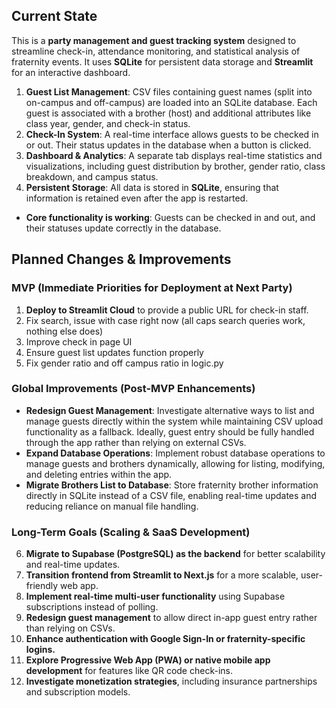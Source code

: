## **Current State**
This is a **party management and guest tracking system** designed to streamline check-in, attendance monitoring, and statistical analysis of fraternity events. It uses **SQLite** for persistent data storage and **Streamlit** for an interactive dashboard.

1. **Guest List Management**: CSV files containing guest names (split into on-campus and off-campus) are loaded into an SQLite database. Each guest is associated with a brother (host) and additional attributes like class year, gender, and check-in status.
2. **Check-In System**: A real-time interface allows guests to be checked in or out. Their status updates in the database when a button is clicked.
3. **Dashboard & Analytics**: A separate tab displays real-time statistics and visualizations, including guest distribution by brother, gender ratio, class breakdown, and campus status.
4. **Persistent Storage**: All data is stored in **SQLite**, ensuring that information is retained even after the app is restarted.

- **Core functionality is working**: Guests can be checked in and out, and their statuses update correctly in the database.

## Planned Changes & Improvements

### MVP (Immediate Priorities for Deployment at Next Party)

1. **Deploy to Streamlit Cloud** to provide a public URL for check-in staff.
2. Fix search, issue with case right now (all caps search queries work, nothing else does)
3. Improve check in page UI
4. Ensure guest list updates function properly
5. Fix gender ratio and off campus ratio in logic.py

### Global Improvements (Post-MVP Enhancements)

- **Redesign Guest Management**: Investigate alternative ways to list and manage guests directly within the system while maintaining CSV upload functionality as a fallback. Ideally, guest entry should be fully handled through the app rather than relying on external CSVs.
- **Expand Database Operations**: Implement robust database operations to manage guests and brothers dynamically, allowing for listing, modifying, and deleting entries within the app.
- **Migrate Brothers List to Database**: Store fraternity brother information directly in SQLite instead of a CSV file, enabling real-time updates and reducing reliance on manual file handling.

### Long-Term Goals (Scaling & SaaS Development)

6. **Migrate to Supabase (PostgreSQL) as the backend** for better scalability and real-time updates.
7. **Transition frontend from Streamlit to Next.js** for a more scalable, user-friendly web app.
8. **Implement real-time multi-user functionality** using Supabase subscriptions instead of polling.
9. **Redesign guest management** to allow direct in-app guest entry rather than relying on CSVs.
10. **Enhance authentication with Google Sign-In or fraternity-specific logins.**
11. **Explore Progressive Web App (PWA) or native mobile app development** for features like QR code check-ins.
12. **Investigate monetization strategies**, including insurance partnerships and subscription models.



